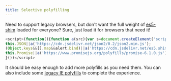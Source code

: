 ```yaml
---
title: Selective polyfilling
---
```


Need to support legacy browsers, but don't want the full weight of [es5-shim] loaded for everyone? Sure, just load it for browsers that need it!

[es5-shim]: https://github.com/es-shims/es5-shim

```js
<script>(function(){function a(src){var s=document.createElement('script'),r=document.getElementsByTagName('script')[0];s.src=src;s.type='text/javascript';r.parentNode.insertBefore(s,r)}
this.JSON||a('https://cdn.jsdelivr.net/json2/0.2/json2.min.js');
(Object.keys&&[].map&&alert.bind)||a('https://cdn.jsdelivr.net/es5.shim/4.4.1/es5-shim.min.js');
this.Promise||a('https://www.promisejs.org/polyfills/promise-6.1.0.js');
}())</script>
```

It should be easy enough to add more polyfills as you need them. You can also include some [legacy IE polyfills](ie-polyfills.html) to complete the experience.
